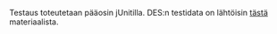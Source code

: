 Testaus toteutetaan pääosin jUnitilla. DES:n testidata on lähtöisin [tästä](http://page.math.tu-berlin.de/~kant/teaching/hess/krypto-ws2006/des.htm) materiaalista.
